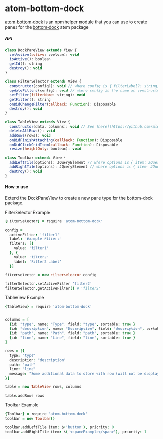 atom-bottom-dock
==================

[atom-bottom-dock](https://www.npmjs.com/package/atom-bottom-dock) is an npm helper module that you can use to create panes for the [bottom-dock](https://atom.io/packages/bottom-dock) atom package

##### API

```js
class DockPaneView extends View {
  setActive(active: boolean): void
  isActive(): boolean
  getId(): string
  destroy(): void
}
```

```js
class FilterSelector extends View {
  constructor(config?): void // where config is { filterLabel?: string, activeFilter?: string, filters?: [{ value: string, label?: string }]}
  updateFilters(config): void // where config is the same as constructor param
  setFilter(filterName: string): void
  getFilter(): string
  onDidChangeFilter(callback: Function): Disposable
  destroy(): void
}
```

```js
class TableView extends View {
  constructor(data, columns): void // See [here](https://github.com/mleibman/SlickGrid) for information on how to structure data and columns
  deleteAllRows(): void
  addRows(rows): void
  onDidFinishAttaching(callback: Function): Disposable
  onDidClickGridItem(callback: Function): Disposable
  resize(heightOnly: boolean): void
```

```js
class Toolbar extends View {
  addLeftTile(options): JQueryElement // where options is { item: JQueryElement, priority: int }
  addRightTile(options): JQueryElement // where options is { item: JQueryElement priority: int }
  destroy(): void
}
```

#### How to use
Extend the DockPaneView to create a new pane type for the bottom-dock package.

FilterSelector Example
```coffee
{FilterSelector} = require 'atom-bottom-dock'

config =
  activeFilter: 'filter1'
  label: 'Example Filter:'
  filters: [{
    value: 'filter1'
  }, {
    value: 'filter2'
    label: 'Filter2 Label'
  }]

filterSelector = new FilterSelector config

filterSelector.setActiveFilter 'filter2'
filterSelector.getActiveFilter() # 'filter2'
```

TableView Example
```coffee
{TableView} = require 'atom-bottom-dock'


columns = [
  {id: "type", name: "Type", field: "type", sortable: true }
  {id: "description", name: "Description", field: "description", sortable: true }
  {id: "path", name: "Path", field: "path", sortable: true }
  {id: "line", name: "Line", field: "line", sortable: true }
]

rows = [{
  type: "type"
  description: "description"
  path: "path"
  line: "line"
  message: "Some additional data to store with row (will not be displayed)"
}]

table = new TableView rows, columns

table.addRows rows

```

Toolbar Example
```coffee
{Toolbar} = require 'atom-bottom-dock'
toolbar = new Toolbar()

toolbar.addLeftTile item: $('button'), priority: 0
toolbar.addRightTile item: $('<span>Example</span>'), priority: 1
```
